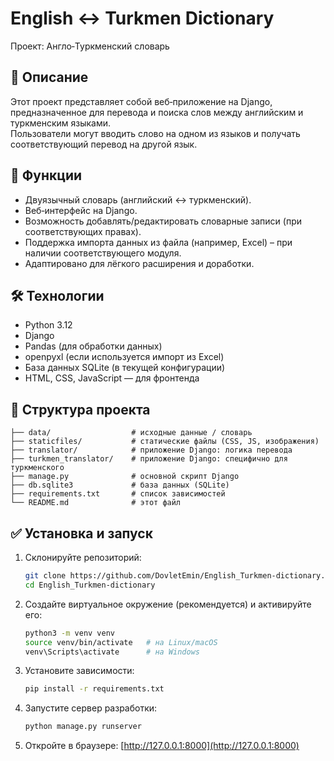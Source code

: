 # English ↔ Turkmen Dictionary

Проект: Англо‑Туркменский словарь

## 📌 Описание

Этот проект представляет собой веб‑приложение на Django, предназначенное для перевода и поиска слов между английским и туркменским языками.  
Пользователи могут вводить слово на одном из языков и получать соответствующий перевод на другой язык.

## 🚀 Функции

- Двуязычный словарь (английский ↔ туркменский).
- Веб‑интерфейс на Django.
- Возможность добавлять/редактировать словарные записи (при соответствующих правах).
- Поддержка импорта данных из файла (например, Excel) – при наличии соответствующего модуля.
- Адаптировано для лёгкого расширения и доработки.

## 🛠 Технологии

- Python 3.12
- Django
- Pandas (для обработки данных)
- openpyxl (если используется импорт из Excel)
- База данных SQLite (в текущей конфигурации)
- HTML, CSS, JavaScript — для фронтенда

## 📁 Структура проекта

```
├── data/                  # исходные данные / словарь
├── staticfiles/           # статические файлы (CSS, JS, изображения)
├── translator/            # приложение Django: логика перевода
├── turkmen_translator/    # приложение Django: специфично для туркменского
├── manage.py              # основной скрипт Django
├── db.sqlite3             # база данных (SQLite)
├── requirements.txt       # список зависимостей
└── README.md              # этот файл
```

## ✅ Установка и запуск

1. Склонируйте репозиторий:
   ```bash
   git clone https://github.com/DovletEmin/English_Turkmen-dictionary.git
   cd English_Turkmen-dictionary
   ```
2. Создайте виртуальное окружение (рекомендуется) и активируйте его:
   ```bash
   python3 -m venv venv
   source venv/bin/activate   # на Linux/macOS
   venv\Scripts\activate      # на Windows
   ```
3. Установите зависимости:
   ```bash
   pip install -r requirements.txt
   ```
4. Запустите сервер разработки:
   ```bash
   python manage.py runserver
   ```
5. Откройте в браузере: [http://127.0.0.1:8000](http://127.0.0.1:8000)
